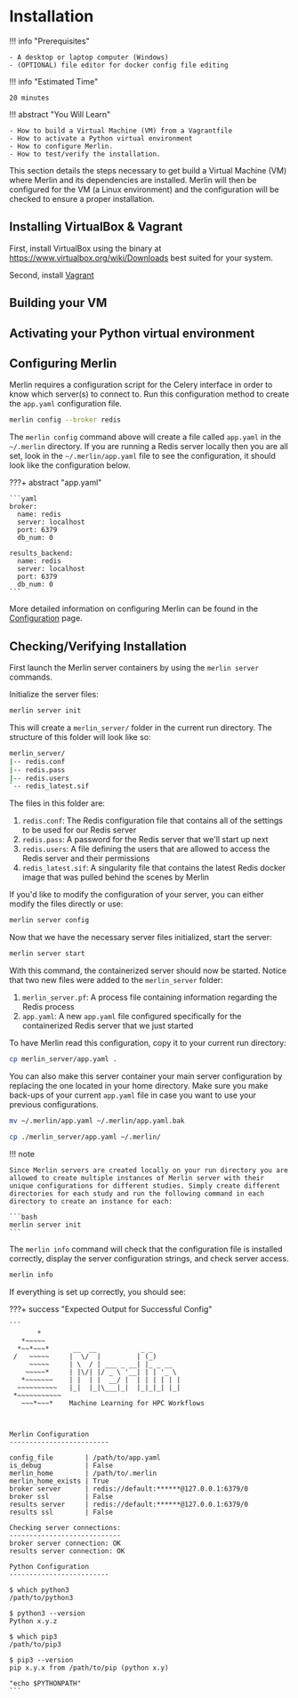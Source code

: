 # Installation

!!! info "Prerequisites"

    - A desktop or laptop computer (Windows)
    - (OPTIONAL) file editor for docker config file editing

!!! info "Estimated Time"

    20 minutes

!!! abstract "You Will Learn"

    - How to build a Virtual Machine (VM) from a Vagrantfile
    - How to activate a Python virtual environment
    - How to configure Merlin.
    - How to test/verify the installation.

This section details the steps necessary to get build a Virtual Machine (VM) where Merlin and its dependencies are installed. Merlin will then be configured for the VM (a Linux environment) and the configuration will be checked to ensure a proper installation.


## Installing VirtualBox & Vagrant

First, install VirtualBox using the binary at https://www.virtualbox.org/wiki/Downloads best suited for your system.

Second, install [Vagrant](https://developer.hashicorp.com/vagrant/install)

## Building your VM

## Activating your Python virtual environment

## Configuring Merlin

Merlin requires a configuration script for the Celery interface in order to know which server(s) to connect to. Run this configuration method to create the `app.yaml` configuration file.

```bash
merlin config --broker redis
```

The `merlin config` command above will create a file called `app.yaml` in the `~/.merlin` directory. If you are running a Redis server locally then you are all set, look in the `~/.merlin/app.yaml` file to see the configuration, it should look like the configuration below.

???+ abstract "app.yaml"

    ```yaml
    broker:
      name: redis
      server: localhost
      port: 6379
      db_num: 0

    results_backend:
      name: redis
      server: localhost
      port: 6379
      db_num: 0
    ```

More detailed information on configuring Merlin can be found in the [Configuration](../user_guide/configuration/index.md) page.

## Checking/Verifying Installation

First launch the Merlin server containers by using the `merlin server` commands.

Initialize the server files:

```bash
merlin server init
```

This will create a `merlin_server/` folder in the current run directory. The structure of this folder will look like so:

```bash
merlin_server/
|-- redis.conf
|-- redis.pass
|-- redis.users
`-- redis_latest.sif
```

The files in this folder are:

1. `redis.conf`: The Redis configuration file that contains all of the settings to be used for our Redis server
2. `redis.pass`: A password for the Redis server that we'll start up next
3. `redis.users`: A file defining the users that are allowed to access the Redis server and their permissions
4. `redis_latest.sif`: A singularity file that contains the latest Redis docker image that was pulled behind the scenes by Merlin

If you'd like to modify the configuration of your server, you can either modify the files directly or use:

```bash
merlin server config
```

Now that we have the necessary server files initialized, start the server:

```bash
merlin server start
```

With this command, the containerized server should now be started. Notice that two new files were added to the `merlin_server` folder:

1. `merlin_server.pf`: A process file containing information regarding the Redis process
2. `app.yaml`: A new `app.yaml` file configured specifically for the containerized Redis server that we just started

To have Merlin read this configuration, copy it to your current run directory:

```bash
cp merlin_server/app.yaml .
```

You can also make this server container your main server configuration by replacing the one located in your home directory. Make sure you make back-ups of your current `app.yaml` file in case you want to use your previous configurations.

```bash
mv ~/.merlin/app.yaml ~/.merlin/app.yaml.bak
```

```bash
cp ./merlin_server/app.yaml ~/.merlin/
```

!!! note

    Since Merlin servers are created locally on your run directory you are allowed to create multiple instances of Merlin server with their unique configurations for different studies. Simply create different directories for each study and run the following command in each directory to create an instance for each:

    ```bash
    merlin server init
    ```

The `merlin info` command will check that the configuration file is installed correctly, display the server configuration strings, and check server access.

```bash
merlin info
```

If everything is set up correctly, you should see:

???+ success "Expected Output for Successful Config"

    ```
           *      
       *~~~~~                                       
      *~~*~~~*      __  __           _ _       
     /   ~~~~~     |  \/  |         | (_)      
         ~~~~~     | \  / | ___ _ __| |_ _ __  
        ~~~~~*     | |\/| |/ _ \ '__| | | '_ \ 
       *~~~~~~~    | |  | |  __/ |  | | | | | |
      ~~~~~~~~~~   |_|  |_|\___|_|  |_|_|_| |_|
     *~~~~~~~~~~~                                    
       ~~~*~~~*    Machine Learning for HPC Workflows                                 
              


    Merlin Configuration
    -------------------------

    config_file        | /path/to/app.yaml
    is_debug           | False
    merlin_home        | /path/to/.merlin
    merlin_home_exists | True
    broker server      | redis://default:******@127.0.0.1:6379/0
    broker ssl         | False
    results server     | redis://default:******@127.0.0.1:6379/0
    results ssl        | False

    Checking server connections:
    ----------------------------
    broker server connection: OK
    results server connection: OK

    Python Configuration
    -------------------------

    $ which python3
    /path/to/python3

    $ python3 --version
    Python x.y.z

    $ which pip3
    /path/to/pip3

    $ pip3 --version
    pip x.y.x from /path/to/pip (python x.y)

    "echo $PYTHONPATH"
    ```